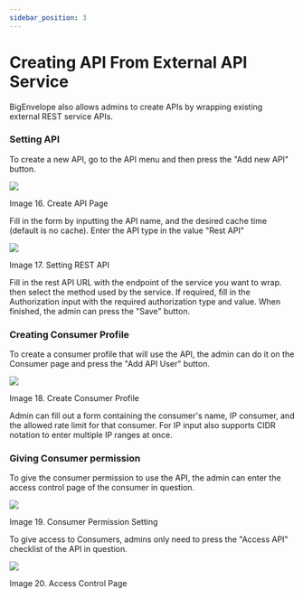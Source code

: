 ```yaml
---
sidebar_position: 3
---
```


# Creating API From External API Service

BigEnvelope also allows admins to create APIs by wrapping existing external REST service APIs.

### Setting API

To create a new API, go to the API menu and then press the "Add new API" button.

![](/img/bigenvelope/images/en/image17.png)

Image 16. Create API Page

Fill in the form by inputting the API name, and the desired cache time (default is no cache). Enter the API type in the value "Rest API"

![](/img/bigenvelope/images/en/image6.png)

Image 17. Setting REST API

Fill in the rest API URL with the endpoint of the service you want to wrap. then select the method used by the service. If required, fill in the Authorization input with the required authorization type and value. When finished, the admin can press the "Save" button.

### Creating Consumer Profile

To create a consumer profile that will use the API, the admin can do it on the Consumer page and press the "Add API User" button.

![](/img/bigenvelope/images/en/image20.png)

Image 18. Create Consumer Profile

Admin can fill out a form containing the consumer's name, IP consumer, and the allowed rate limit for that consumer. For IP input also supports CIDR notation to enter multiple IP ranges at once.

### Giving Consumer permission

To give the consumer permission to use the API, the admin can enter the access control page of the consumer in question.

![](/img/bigenvelope/images/en/image11.png)

Image 19. Consumer Permission Setting

To give access to Consumers, admins only need to press the "Access API" checklist of the API in question.

![](/img/bigenvelope/images/en/image19.png)

Image 20. Access Control Page
